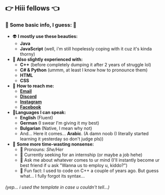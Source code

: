 ## 👉 Hiii fellows 👈


### 🦄 **Some basic info, I guess:** 🦄

- 👽 **I mostly use these beauties:**
  - **Java**
  - **JavaScript** (well, i'm still hopelessly coping with it cuz it's kinda thorny)
- 🐲 **Also slightly experienced with:**
  - **C++** (before completely dumping it after 2 years of struggle lol)
  - **C# & Python** (ummm, at least I know how to pronounce them)
  - **HTML**
  - **CSS**
- 🌸 **How to reach me:**
  - [**Email**](mailto:someone@yoursite.com)
  - [**Discord**](https://discordapp.com/users/719788587456921601)
  - [**Instagram**](https://instagram.com/nianancheva)
  - [**Facebook**](https://facebook.com/niaplnan)
- 🍁**Languages I can speak:**
  - **English** (Fluent)
  - **German** (I swear I'm giving it my best)
  - **Bulgarian** (Native, I mean why not)
  - And... Here it comes... **Arabic**. (A damn noob (I literally started learning it yesterday so don't judge pls))
- 🐸 **Some more time-wasting nonsense:**
  - 🍭 Pronouns: *She/Her*
  - 🤍 Currently seeking for an internship (or maybe a job hehe)
  - 💬 Ask me about whatever comes to ur mind (I'll instantly become ur best friend if u ask "Wanna us to employ u, kiddo?")
  - 🐋 Fun fact: I used to code on C++ a couple of years ago. But guess what... I fully forgot its syntax...
###### (yep... i used the template in case u couldn't tell...)
